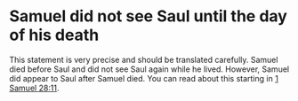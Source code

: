 # Samuel did not see Saul until the day of his death

This statement is very precise and should be translated carefully. Samuel died before Saul and did not see Saul again while he lived. However, Samuel did appear to Saul after Samuel died. You can read about this starting in [1 Samuel 28:11](../28/11.md).

